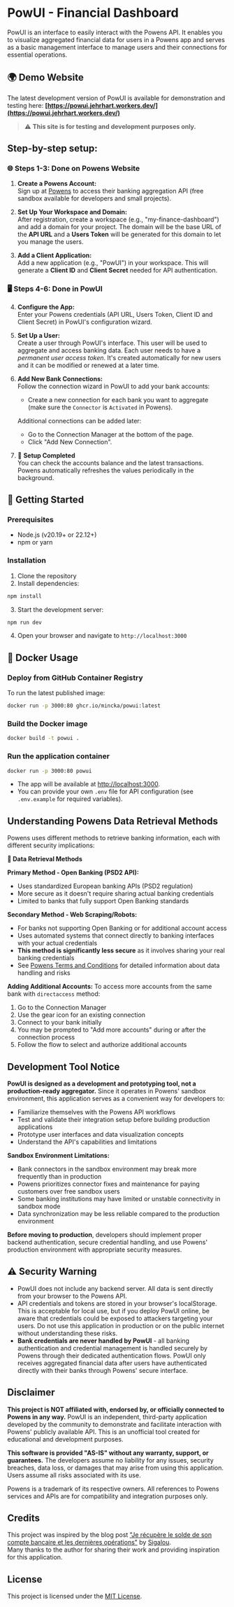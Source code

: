 # PowUI - Financial Dashboard

PowUI is an interface to easily interact with the Powens API. It enables you to visualize aggregated financial data for users in a Powens app and serves as a basic management interface to manage users and their connections for essential operations.

## 🌍 Demo Website

The latest development version of PowUI is available for demonstration and testing here:
**[https://powui.jehrhart.workers.dev/](https://powui.jehrhart.workers.dev/)**

> ⚠️ **This site is for testing and development purposes only.**

## Step-by-step setup:

### 🌐 Steps 1-3: Done on Powens Website

1. **Create a Powens Account:**  
   Sign up at [Powens](https://www.powens.com/) to access their banking aggregation API (free sandbox available for developers and small projects).

2. **Set Up Your Workspace and Domain:**  
   After registration, create a workspace (e.g., "my-finance-dashboard") and add a domain for your project. The domain will be the base URL of the **API URL** and a **Users Token** will be generated for this domain to let you manage the users.

3. **Add a Client Application:**  
   Add a new application (e.g., "PowUI") in your workspace. This will generate a **Client ID** and **Client Secret** needed for API authentication.

### 🖥️ Steps 4-6: Done in PowUI

4. **Configure the App:**  
   Enter your Powens credentials (API URL, Users Token, Client ID and Client Secret) in PowUI's configuration wizard.

5. **Set Up a User:**  
   Create a user through PowUI's interface. This user will be used to aggregate and access banking data. Each user needs to have a *permanent user access token*. It's created automatically for new users and it can be modified or renewed at a later time.

6. **Add New Bank Connections:**  
   Follow the connection wizard in PowUI to add your bank accounts:
   - Create a new connection for each bank you want to aggregate (make sure the `Connector` is `Activated` in Powens).
 
   Additional connections can be added later:
   - Go to the Connection Manager at the bottom of the page.
   - Click "Add New Connection".

7. 🎉 **Setup Completed**  
   You can check the accounts balance and the latest transactions.  
   Powens automatically refreshes the values periodically in the background.

## 🚀 Getting Started

### Prerequisites

- Node.js (v20.19+ or 22.12+)
- npm or yarn

### Installation

1. Clone the repository
2. Install dependencies:

```bash
npm install
```

3. Start the development server:

```bash
npm run dev
```

4. Open your browser and navigate to `http://localhost:3000`

## 🐳 Docker Usage

### Deploy from GitHub Container Registry

To run the latest published image:

```sh
docker run -p 3000:80 ghcr.io/mincka/powui:latest
```

### Build the Docker image

```bash
docker build -t powui .
```

### Run the application container

```bash
docker run -p 3000:80 powui
```

- The app will be available at [http://localhost:3000](http://localhost:3000).
- You can provide your own `.env` file for API configuration (see `.env.example` for required variables).

## Understanding Powens Data Retrieval Methods

Powens uses different methods to retrieve banking information, each with different security implications:

**🔐 Data Retrieval Methods**

**Primary Method - Open Banking (PSD2 API):**

- Uses standardized European banking APIs (PSD2 regulation)
- More secure as it doesn't require sharing actual banking credentials
- Limited to banks that fully support Open Banking standards

**Secondary Method - Web Scraping/Robots:**

- For banks not supporting Open Banking or for additional account access
- Uses automated systems that connect directly to banking interfaces with your actual credentials
- **This method is significantly less secure** as it involves sharing your real banking credentials
- See [Powens Terms and Conditions](https://www.powens.com/powens-terms-and-conditions-of-use/) for detailed information about data handling and risks

**Adding Additional Accounts:**
To access more accounts from the same bank with `directaccess` method:

1. Go to the Connection Manager
2. Use the gear icon for an existing connection
3. Connect to your bank initially
4. You may be prompted to "Add more accounts" during or after the connection process
5. Follow the flow to select and authorize additional accounts

## Development Tool Notice

**PowUI is designed as a development and prototyping tool, not a production-ready aggregator.** Since it operates in Powens' sandbox environment, this application serves as a convenient way for developers to:

- Familiarize themselves with the Powens API workflows
- Test and validate their integration setup before building production applications
- Prototype user interfaces and data visualization concepts
- Understand the API's capabilities and limitations

**Sandbox Environment Limitations:**

- Bank connectors in the sandbox environment may break more frequently than in production
- Powens prioritizes connector fixes and maintenance for paying customers over free sandbox users
- Some banking institutions may have limited or unstable connectivity in sandbox mode
- Data synchronization may be less reliable compared to the production environment

**Before moving to production**, developers should implement proper backend authentication, secure credential handling, and use Powens' production environment with appropriate security measures.

## ⚠️ Security Warning

- PowUI does not include any backend server. All data is sent directly from your browser to the Powens API.
- API credentials and tokens are stored in your browser's localStorage. This is acceptable for local use, but if you deploy PowUI online, be aware that credentials could be exposed to attackers targeting your users. Do not use this application in production or on the public internet without understanding these risks.
- **Bank credentials are never handled by PowUI** - all banking authentication and credential management is handled securely by Powens through their dedicated authentication flows. PowUI only receives aggregated financial data after users have authenticated directly with their banks through Powens' secure interface.

## Disclaimer

**This project is NOT affiliated with, endorsed by, or officially connected to Powens in any way.** PowUI is an independent, third-party application developed by the community to demonstrate and facilitate interaction with Powens' publicly available API. This is an unofficial tool created for educational and development purposes.

**This software is provided "AS-IS" without any warranty, support, or guarantees.** The developers assume no liability for any issues, security breaches, data loss, or damages that may arise from using this application. Users assume all risks associated with its use.

Powens is a trademark of its respective owners. All references to Powens services and APIs are for compatibility and integration purposes only.

## Credits

This project was inspired by the blog post ["Je récupère le solde de son compte bancaire et les dernières opérations"](https://www.sigalou-domotique.fr/je-recuperer-le-solde-de-son-compte-bancaire-et-les-dernieres-operations) by [Sigalou](https://github.com/Sigalou).  
Many thanks to the author for sharing their work and providing inspiration for this application.

## License

This project is licensed under the [MIT License](./LICENSE).
